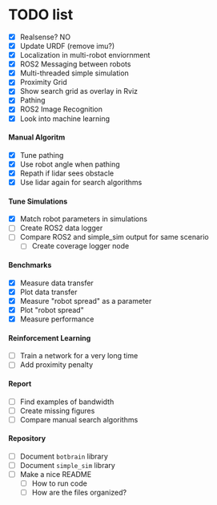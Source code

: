 # TODO list

- [x] Realsense? NO
- [x] Update URDF (remove imu?)
- [x] Localization in multi-robot enviornment
- [x] ROS2 Messaging between robots
- [x] Multi-threaded simple simulation
- [x] Proximity Grid
- [x] Show search grid as overlay in Rviz
- [x] Pathing
- [x] ROS2 Image Recognition
- [x] Look into machine learning

#### Manual Algoritm

- [x] Tune pathing
- [x] Use robot angle when pathing
- [x] Repath if lidar sees obstacle
- [x] Use lidar again for search algorithms

#### Tune Simulations

- [x] Match robot parameters in simulations
- [ ] Create ROS2 data logger
- [ ] Compare ROS2 and simple_sim output for same scenario
    - [ ] Create coverage logger node

#### Benchmarks

- [x] Measure data transfer
- [x] Plot data transfer
- [x] Measure "robot spread" as a parameter
- [x] Plot "robot spread"
- [x] Measure performance

#### Reinforcement Learning

- [ ] Train a network for a very long time
- [ ] Add proximity penalty

#### Report

- [ ] Find examples of bandwidth
- [ ] Create missing figures
- [ ] Compare manual search algorithms

#### Repository

- [ ] Document `botbrain` library
- [ ] Document `simple_sim` library
- [ ] Make a nice README
  - [ ] How to run code
  - [ ] How are the files organized?
